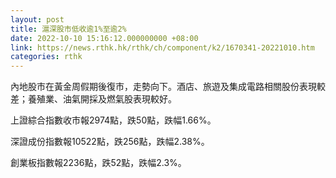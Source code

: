 ```yaml
---
layout: post
title: 滬深股市低收逾1%至逾2%
date: 2022-10-10 15:16:12.000000000 +08:00
link: https://news.rthk.hk/rthk/ch/component/k2/1670341-20221010.htm
categories: rthk
---
```


內地股市在黃金周假期後復市，走勢向下。酒店、旅遊及集成電路相關股份表現較差；養殖業、油氣開採及燃氣股表現較好。

上證綜合指數收市報2974點，跌50點，跌幅1.66%。

深證成份指數報10522點，跌256點，跌幅2.38%。

創業板指數報2236點，跌52點，跌幅2.3%。
